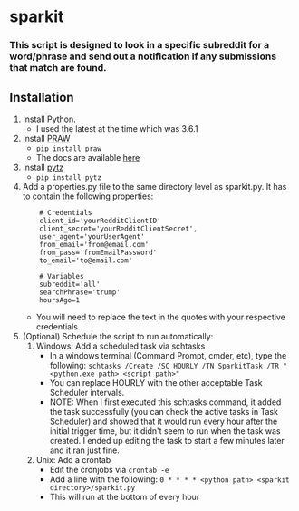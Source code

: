 # sparkit
### This script is designed to look in a specific subreddit for a word/phrase and send out a notification if any submissions that match are found.

## Installation
1. Install [Python](https://www.python.org/downloads/). 
	- I used the latest at the time which was 3.6.1
2. Install [PRAW](https://github.com/praw-dev/praw)
	- `pip install praw`
	- The docs are available [here](https://praw.readthedocs.io/en/latest/)
3. Install [pytz](http://pythonhosted.org/pytz/)
	- `pip install pytz`
4. Add a properties.py file to the same directory level as sparkit.py. It has to contain the following properties:
	```
		# Credentials
		client_id='yourRedditClientID'
		client_secret='yourRedditClientSecret',
		user_agent='yourUserAgent'
		from_email='from@email.com'
		from_pass='fromEmailPassword'
		to_email='to@email.com'

		# Variables
		subreddit='all'
		searchPhrase='trump'
		hoursAgo=1
	```
	- You will need to replace the text in the quotes with your respective credentials.
5. (Optional) Schedule the script to run automatically:
	1. Windows: Add a scheduled task via schtasks
		- In a windows terminal (Command Prompt, cmder, etc), type the following:
			`schtasks /Create /SC HOURLY /TN SparkitTask /TR "<python.exe path> <script path>"`
		- You can replace HOURLY with the other acceptable Task Scheduler intervals.
		- NOTE: When I first executed this schtasks command, it added the task successfully (you can check the active tasks in Task Scheduler) and showed that it would run every hour after the initial trigger time, but it didn't seem to run when the task was created. I ended up editing the task to start a few minutes later and it ran just fine.
	2. Unix: Add a crontab
		- Edit the cronjobs via `crontab -e`
		- Add a line with the following: `0 * * * * <python path> <sparkit directory>/sparkit.py`
		- This will run at the bottom of every hour